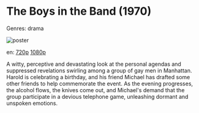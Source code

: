 # The Boys in the Band (1970)

Genres: drama

![poster](http://image.tmdb.org/t/p/w500/Aa9CSN16C5CLWQZ3iwAbGKmyA0s.jpg)

en:
  [720p](magnet:?xt=urn:btih:338a094d170d49e0f3d82822aa19fdec5e560bc3&dn=The+Boys+in+the+Band+(1970)&tr=udp%3A%2F%2Ftracker.yify-torrents.com%2Fannounce&tr=udp%3A%2F%2Fopen.demonii.com%3A1337&tr=udp%3A%2F%2Fexodus.desync.com%3A6969&tr=udp%3A%2F%2Ftracker.istole.it%3A80&tr=udp%3A%2F%2Ftracker.publicbt.com%3A80&tr=udp%3A%2F%2Ftracker.openbittorrent.com%3A80&tr=udp%3A%2F%2Ftracker.leechers-paradise.org%3A6969&tr=udp%3A%2F%2F9.rarbg.com%3A2710&tr=udp%3A%2F%2Fp4p.arenabg.ch%3A1337&tr=udp%3A%2F%2Fp4p.arenabg.com%3A1337&tr=udp%3A%2F%2Ftracker.coppersurfer.tk%3A6969)
  [1080p](magnet:?xt=urn:btih:2B76E5F01739C4FAC4BA3D318CE9BA6EFC83DDD0&tr=udp://glotorrents.pw:6969/announce&tr=udp://tracker.opentrackr.org:1337/announce&tr=udp://torrent.gresille.org:80/announce&tr=udp://tracker.openbittorrent.com:80&tr=udp://tracker.coppersurfer.tk:6969&tr=udp://tracker.leechers-paradise.org:6969&tr=udp://p4p.arenabg.ch:1337&tr=udp://tracker.internetwarriors.net:1337)
  


A witty, perceptive and devastating look at the personal agendas and suppressed revelations swirling among a group of gay men in Manhattan. Harold is celebrating a birthday, and his friend Michael has drafted some other friends to help commemorate the event. As the evening progresses, the alcohol flows, the knives come out, and Michael's demand that the group participate in a devious telephone game, unleashing dormant and unspoken emotions.